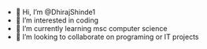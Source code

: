- 👋 Hi, I’m @DhirajShinde1
- 👀 I’m interested in coding 
- 🌱 I’m currently learning msc computer science 
- 💞️ I’m looking to collaborate on programing or IT projects

<!---
DhirajShinde1/DhirajShinde1 is a ✨ special ✨ repository because its `README.md` (this file) appears on your GitHub profile.
You can click the Preview link to take a look at your changes.
--->
